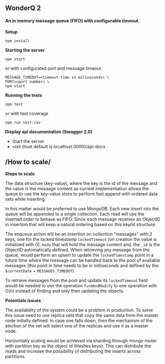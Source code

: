 ## WonderQ 2

#### An in memory message queue (FIFO) with configurable timeout.

**Setup**
```
npm install
```

**Starting the server**

```
npm start
```
or with configurated port and message timeout
```
MESSAGE_TIMEOUT=<timeout time in miliseconds> \
PORT=<port number> \
npm start
```

**Running the tests**
```
npm test
```
or with test coverage
```
npm run test:cov
```

**Display api documentation (Swagger 2.0)**

- Start the server
- visit (host default is localhost:3000)/api-docs

## /How to scale/

**Steps to scale**

The data structure (key-value), where the key is the id of the message and the value is the message content as current implementation allows the queue to use the key-value store to perform fast append with ordered data sets while inserting.

In this matter would be preferred to use MongoDB. Each new insert into the queue will be appended to a single collection. Each read will use the inserted order to behave as FIFO. Since each message receives an ObjectID in insertion that will keep a natural ordering based on this key/id structure.

The enqueue action will be an insertion on collection "messages" with 2 keys, one for the locked
timestamp `lockedTimeout` (on creation the value is initialized with 0), `body` that will hold the message content and, the `_id` is the ObjectID automatically defined. When retrieving any message from the queue, would perform an upsert to update the `lockedTimestamp` point in a future time where the message can be handled back to the pool of available messages (this point in time needs to be in milliseconds and defined by the `$currentDate` + `MESSAGES_TIMEOUT`).

To retrieve messages from the pool and update its `lockedTimeout` field would be needed to use the operation `findAndModify` to one operation with O(n) instead of finding and only then updating the objects.

**Potentials issues**

The availability of the system could be a problem in production. To solve this issue need to use replica sets that copy the same data from the master node initially defined. In case one falls down, then the mechanism of the election of the set will select one of the replicas and use it as a master node.

Horizontally scaling would be achieved via sharding through mongo router with partition key as the object id (Hashes keys). This can distribute the reads and increase the possibility of distributing the inserts across partitions.

